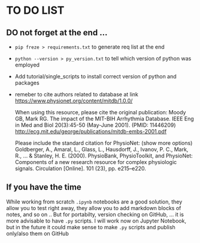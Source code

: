 # TO DO LIST

## DO not forget at the end ...
- `pip freze > requirements.txt` to generate req list at the end
- `python --version > py_version.txt` to tell which version of python was employed
- Add tutorial/single_scripts to install correct version of python and packages

- remeber to cite authors related to database at link https://www.physionet.org/content/mitdb/1.0.0/

    When using this resource, please cite the original publication:
    Moody GB, Mark RG. The impact of the MIT-BIH Arrhythmia Database. IEEE Eng in Med and Biol 20(3):45-50 (May-June 2001). (PMID: 11446209)
    http://ecg.mit.edu/george/publications/mitdb-embs-2001.pdf

    Please include the standard citation for PhysioNet: (show more options)
    Goldberger, A., Amaral, L., Glass, L., Hausdorff, J., Ivanov, P. C., Mark, R., ... & Stanley, H. E. (2000). PhysioBank, PhysioToolkit, and PhysioNet: Components of a new research resource for complex physiologic signals. Circulation [Online]. 101 (23), pp. e215–e220.



## If you have the time
While working from scratch `.ipynb` notebooks are a good solution, they allow you to test right away, they allow you to add markdown blocks of notes, and so on ..  But for portabilty, version checking on GitHub, ... it is more advisable to have `.py` scripts. I will work now on Jupyter Notebook, but in the future it could make sense to make `.py` scripts and publish only/also them on GitHub